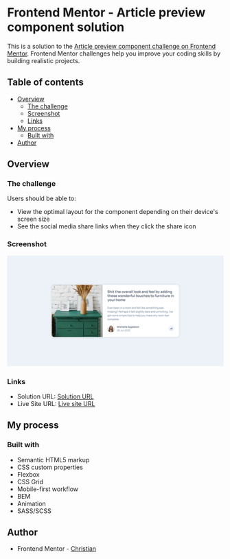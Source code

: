# Frontend Mentor - Article preview component solution

This is a solution to the [Article preview component challenge on Frontend Mentor](https://www.frontendmentor.io/challenges/article-preview-component-dYBN_pYFT). Frontend Mentor challenges help you improve your coding skills by building realistic projects. 

## Table of contents

- [Overview](#overview)
  - [The challenge](#the-challenge)
  - [Screenshot](#screenshot)
  - [Links](#links)
- [My process](#my-process)
  - [Built with](#built-with)
- [Author](#author)

## Overview

### The challenge

Users should be able to:

- View the optimal layout for the component depending on their device's screen size
- See the social media share links when they click the share icon

### Screenshot

![](./screenshot.png)

### Links

- Solution URL: [Solution URL](https://www.frontendmentor.io/solutions/article-preview-component-8VRqnYTRd9)
- Live Site URL: [Live site URL](https://cheerful-pegasus-50f111.netlify.app/)

## My process

### Built with

- Semantic HTML5 markup
- CSS custom properties
- Flexbox
- CSS Grid
- Mobile-first workflow
- BEM
- Animation
- SASS/SCSS

## Author

- Frontend Mentor - [Christian](https://www.frontendmentor.io/profile/flchris)